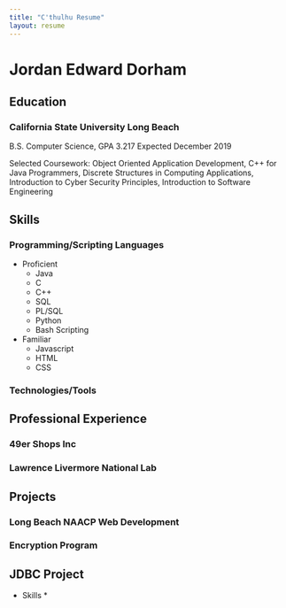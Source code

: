 ```yaml
---
title: "C'thulhu Resume"
layout: resume
---
```


# **Jordan Edward Dorham**

## Education

### California State University Long Beach

B.S. Computer Science, GPA 3.217
Expected December 2019 

Selected Coursework: Object Oriented Application Development, C++ for Java Programmers, Discrete Structures in Computing Applications, Introduction to Cyber Security Principles, Introduction to Software Engineering

## Skills

### Programming/Scripting Languages

* Proficient
  * Java
  * C
  * C++
  * SQL
  * PL/SQL
  * Python
  * Bash Scripting
* Familiar
  * Javascript
  * HTML
  * CSS
  
### Technologies/Tools

## Professional Experience

### 49er Shops Inc

### Lawrence Livermore National Lab

## Projects

### Long Beach NAACP Web Development

### Encryption Program

## JDBC Project

* Skills
    *